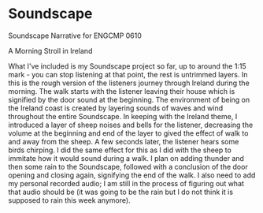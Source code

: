 # Soundscape
Soundscape Narrative for ENGCMP 0610

A Morning Stroll in Ireland

What I've included is my Soundscape project so far, up to around the 1:15 mark - you can stop listening at that point, the rest is untrimmed layers. In this is the rough version of the listeners journey through Ireland during the morning. The walk starts with the listener leaving their house which is signified by the door sound 
at the beginning. The environment of being on the Ireland coast is created by layering
sounds of waves and wind throughout the entire Soundscape. In keeping with the Ireland theme,
I introduced a layer of sheep noises and bells for the listener, decreasing the volume at the
beginning and end of the layer to gived the effect of walk to and away from the sheep. A few
seconds later, the listener hears some birds chirping. I did the same effect for this as I
did with the sheep to immitate how it would sound during a walk. I plan on adding thunder
and then some rain to the Soundscape, followed with a conclusion of the door opening and
closing again, signifying the end of the walk. I also need to add my personal recorded audio;
I am still in the process of figuring out what that audio should be (it was going to be the
rain but I do not think it is supposed to rain this week anymore).
